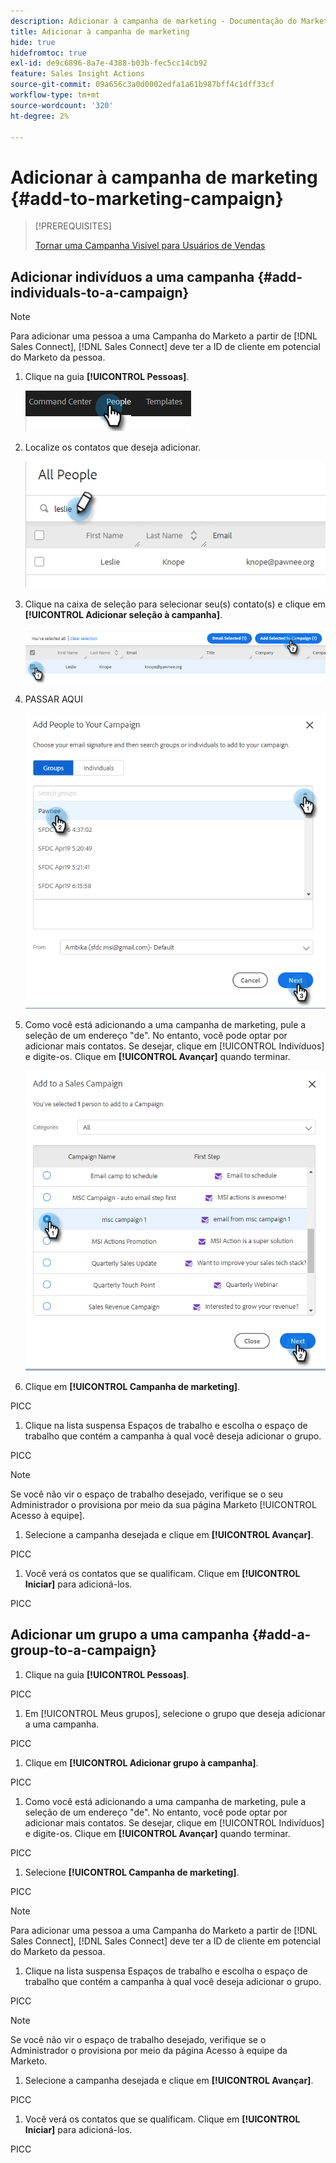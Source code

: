 ```yaml
---
description: Adicionar à campanha de marketing - Documentação do Marketo - Documentação do produto
title: Adicionar à campanha de marketing
hide: true
hidefromtoc: true
exl-id: de9c6896-8a7e-4388-b03b-fec5cc14cb92
feature: Sales Insight Actions
source-git-commit: 09a656c3a0d0002edfa1a61b987bff4c1dff33cf
workflow-type: tm+mt
source-wordcount: '320'
ht-degree: 2%

---
```


# Adicionar à campanha de marketing {#add-to-marketing-campaign}

>[!PREREQUISITES]
>
>[Tornar uma Campanha Visível para Usuários de Vendas](/help/marketo/product-docs/marketo-sales-insight/actions/marketo/make-a-marketing-campaign-visible-in-sales-insight-actions.md)

## Adicionar indivíduos a uma campanha {#add-individuals-to-a-campaign}

>[!NOTE]
>
>Para adicionar uma pessoa a uma Campanha do Marketo a partir de [!DNL Sales Connect], [!DNL Sales Connect] deve ter a ID de cliente em potencial do Marketo da pessoa.

1. Clique na guia **[!UICONTROL Pessoas]**.

   ![](assets/add-to-marketing-campaign-1.png)

1. Localize os contatos que deseja adicionar.

   ![](assets/add-to-marketing-campaign-2.png)

1. Clique na caixa de seleção para selecionar seu(s) contato(s) e clique em **[!UICONTROL Adicionar seleção à campanha]**.

   ![](assets/add-to-marketing-campaign-3.png)

1. PASSAR AQUI

   ![](assets/add-to-marketing-campaign-4.png)

1. Como você está adicionando a uma campanha de marketing, pule a seleção de um endereço &quot;de&quot;. No entanto, você pode optar por adicionar mais contatos. Se desejar, clique em [!UICONTROL Indivíduos] e digite-os. Clique em **[!UICONTROL Avançar]** quando terminar.

   ![](assets/add-to-marketing-campaign-5.png)

1. Clique em **[!UICONTROL Campanha de marketing]**.

PICC

1. Clique na lista suspensa Espaços de trabalho e escolha o espaço de trabalho que contém a campanha à qual você deseja adicionar o grupo.

PICC

>[!NOTE]
>
>Se você não vir o espaço de trabalho desejado, verifique se o seu Administrador o provisiona por meio da sua página Marketo [!UICONTROL Acesso à equipe].

1. Selecione a campanha desejada e clique em **[!UICONTROL Avançar]**.

PICC

1. Você verá os contatos que se qualificam. Clique em **[!UICONTROL Iniciar]** para adicioná-los.

PICC

## Adicionar um grupo a uma campanha {#add-a-group-to-a-campaign}

1. Clique na guia **[!UICONTROL Pessoas]**.

PICC

1. Em [!UICONTROL Meus grupos], selecione o grupo que deseja adicionar a uma campanha.

PICC

1. Clique em **[!UICONTROL Adicionar grupo à campanha]**.

PICC

1. Como você está adicionando a uma campanha de marketing, pule a seleção de um endereço &quot;de&quot;. No entanto, você pode optar por adicionar mais contatos. Se desejar, clique em [!UICONTROL Indivíduos] e digite-os. Clique em **[!UICONTROL Avançar]** quando terminar.

PICC

1. Selecione **[!UICONTROL Campanha de marketing]**.

PICC

>[!NOTE]
>
>Para adicionar uma pessoa a uma Campanha do Marketo a partir de [!DNL Sales Connect], [!DNL Sales Connect] deve ter a ID de cliente em potencial do Marketo da pessoa.

1. Clique na lista suspensa Espaços de trabalho e escolha o espaço de trabalho que contém a campanha à qual você deseja adicionar o grupo.

PICC

>[!NOTE]
>
>Se você não vir o espaço de trabalho desejado, verifique se o Administrador o provisiona por meio da página Acesso à equipe da Marketo.

1. Selecione a campanha desejada e clique em **[!UICONTROL Avançar]**.

PICC

1. Você verá os contatos que se qualificam. Clique em **[!UICONTROL Iniciar]** para adicioná-los.

PICC
